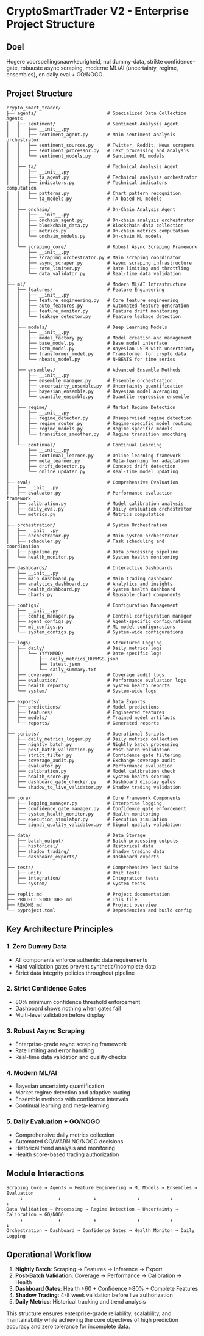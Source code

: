 # CryptoSmartTrader V2 - Enterprise Project Structure

## Doel
Hogere voorspellingsnauwkeurigheid, nul dummy-data, strikte confidence-gate, robuuste async scraping, moderne ML/AI (uncertainty, regime, ensembles), en daily eval + GO/NOGO.

## Project Structure

```
crypto_smart_trader/
├── agents/                          # Specialized Data Collection Agents
│   ├── sentiment/                   # Sentiment Analysis Agent
│   │   ├── __init__.py
│   │   ├── sentiment_agent.py       # Main sentiment analysis orchestrator
│   │   ├── sentiment_sources.py     # Twitter, Reddit, News scrapers
│   │   ├── sentiment_processor.py   # Text processing and analysis
│   │   └── sentiment_models.py      # Sentiment ML models
│   │
│   ├── ta/                          # Technical Analysis Agent
│   │   ├── __init__.py
│   │   ├── ta_agent.py              # Technical analysis orchestrator
│   │   ├── indicators.py            # Technical indicators computation
│   │   ├── patterns.py              # Chart pattern recognition
│   │   └── ta_models.py             # TA-based ML models
│   │
│   ├── onchain/                     # On-Chain Analysis Agent
│   │   ├── __init__.py
│   │   ├── onchain_agent.py         # On-chain analysis orchestrator
│   │   ├── blockchain_data.py       # Blockchain data collection
│   │   ├── metrics.py               # On-chain metrics computation
│   │   └── onchain_models.py        # On-chain ML models
│   │
│   └── scraping_core/               # Robust Async Scraping Framework
│       ├── __init__.py
│       ├── scraping_orchestrator.py # Main scraping coordinator
│       ├── async_scraper.py         # Async scraping infrastructure
│       ├── rate_limiter.py          # Rate limiting and throttling
│       └── data_validator.py        # Real-time data validation
│
├── ml/                              # Modern ML/AI Infrastructure
│   ├── features/                    # Feature Engineering
│   │   ├── __init__.py
│   │   ├── feature_engineering.py   # Core feature engineering
│   │   ├── auto_features.py         # Automated feature generation
│   │   ├── feature_monitor.py       # Feature drift monitoring
│   │   └── leakage_detector.py      # Feature leakage detection
│   │
│   ├── models/                      # Deep Learning Models
│   │   ├── __init__.py
│   │   ├── model_factory.py         # Model creation and management
│   │   ├── base_model.py            # Base model interface
│   │   ├── lstm_model.py            # Bayesian LSTM with uncertainty
│   │   ├── transformer_model.py     # Transformer for crypto data
│   │   └── nbeats_model.py          # N-BEATS for time series
│   │
│   ├── ensembles/                   # Advanced Ensemble Methods
│   │   ├── __init__.py
│   │   ├── ensemble_manager.py      # Ensemble orchestration
│   │   ├── uncertainty_ensemble.py  # Uncertainty quantification
│   │   ├── bayesian_ensemble.py     # Bayesian model averaging
│   │   └── quantile_ensemble.py     # Quantile regression ensemble
│   │
│   ├── regime/                      # Market Regime Detection
│   │   ├── __init__.py
│   │   ├── regime_detector.py       # Unsupervised regime detection
│   │   ├── regime_router.py         # Regime-specific model routing
│   │   ├── regime_models.py         # Regime-specific models
│   │   └── transition_smoother.py   # Regime transition smoothing
│   │
│   └── continual/                   # Continual Learning
│       ├── __init__.py
│       ├── continual_learner.py     # Online learning framework
│       ├── meta_learner.py          # Meta-learning for adaptation
│       ├── drift_detector.py        # Concept drift detection
│       └── online_updater.py        # Real-time model updating
│
├── eval/                            # Comprehensive Evaluation
│   ├── __init__.py
│   ├── evaluator.py                 # Performance evaluation framework
│   ├── calibration.py               # Model calibration analysis
│   ├── daily_eval.py                # Daily evaluation orchestrator
│   └── metrics.py                   # Metrics computation
│
├── orchestration/                   # System Orchestration
│   ├── __init__.py
│   ├── orchestrator.py              # Main system orchestrator
│   ├── scheduler.py                 # Task scheduling and coordination
│   ├── pipeline.py                  # Data processing pipeline
│   └── health_monitor.py            # System health monitoring
│
├── dashboards/                      # Interactive Dashboards
│   ├── __init__.py
│   ├── main_dashboard.py            # Main trading dashboard
│   ├── analytics_dashboard.py       # Analytics and insights
│   ├── health_dashboard.py          # System health dashboard
│   └── charts.py                    # Reusable chart components
│
├── configs/                         # Configuration Management
│   ├── __init__.py
│   ├── config_manager.py            # Central configuration manager
│   ├── agent_configs.py             # Agent-specific configurations
│   ├── ml_configs.py                # ML model configurations
│   └── system_configs.py            # System-wide configurations
│
├── logs/                            # Structured Logging
│   ├── daily/                       # Daily metrics logs
│   │   └── YYYYMMDD/                # Date-specific logs
│   │       ├── daily_metrics_HHMMSS.json
│   │       ├── latest.json
│   │       └── daily_summary.txt
│   ├── coverage/                    # Coverage audit logs
│   ├── evaluation/                  # Performance evaluation logs
│   ├── health_reports/              # System health reports
│   └── system/                      # System-wide logs
│
├── exports/                         # Data Exports
│   ├── predictions/                 # Model predictions
│   ├── features/                    # Engineered features
│   ├── models/                      # Trained model artifacts
│   └── reports/                     # Generated reports
│
├── scripts/                         # Operational Scripts
│   ├── daily_metrics_logger.py      # Daily metrics collection
│   ├── nightly_batch.py             # Nightly batch processing
│   ├── post_batch_validation.py     # Post-batch validation
│   ├── strict_filter.py             # Confidence gate filtering
│   ├── coverage_audit.py            # Exchange coverage audit
│   ├── evaluator.py                 # Performance evaluation
│   ├── calibration.py               # Model calibration check
│   ├── health_score.py              # System health scoring
│   ├── dashboard_gate_checker.py    # Dashboard display gates
│   └── shadow_to_live_validator.py  # Shadow trading validation
│
├── core/                            # Core Framework Components
│   ├── logging_manager.py           # Enterprise logging
│   ├── confidence_gate_manager.py   # Confidence gate enforcement
│   ├── system_health_monitor.py     # Health monitoring
│   ├── execution_simulator.py       # Execution simulation
│   └── signal_quality_validator.py  # Signal quality validation
│
├── data/                            # Data Storage
│   ├── batch_output/                # Batch processing outputs
│   ├── historical/                  # Historical data
│   ├── shadow_trading/              # Shadow trading data
│   └── dashboard_exports/           # Dashboard exports
│
├── tests/                           # Comprehensive Test Suite
│   ├── unit/                        # Unit tests
│   ├── integration/                 # Integration tests
│   └── system/                      # System tests
│
├── replit.md                        # Project documentation
├── PROJECT_STRUCTURE.md             # This file
├── README.md                        # Project overview
└── pyproject.toml                   # Dependencies and build config
```

## Key Architecture Principles

### 1. Zero Dummy Data
- All components enforce authentic data requirements
- Hard validation gates prevent synthetic/incomplete data
- Strict data integrity policies throughout pipeline

### 2. Strict Confidence Gates
- 80% minimum confidence threshold enforcement
- Dashboard shows nothing when gates fail
- Multi-level validation before display

### 3. Robust Async Scraping
- Enterprise-grade async scraping framework
- Rate limiting and error handling
- Real-time data validation and quality checks

### 4. Modern ML/AI
- Bayesian uncertainty quantification
- Market regime detection and adaptive routing
- Ensemble methods with confidence intervals
- Continual learning and meta-learning

### 5. Daily Evaluation + GO/NOGO
- Comprehensive daily metrics collection
- Automated GO/WARNING/NOGO decisions
- Historical trend analysis and monitoring
- Health score-based trading authorization

## Module Interactions

```
Scraping Core → Agents → Feature Engineering → ML Models → Ensembles → Evaluation
     ↓             ↓            ↓               ↓           ↓           ↓
Data Validation → Processing → Regime Detection → Uncertainty → Calibration → GO/NOGO
     ↓             ↓            ↓               ↓           ↓           ↓
Orchestration → Dashboard → Confidence Gates → Health Monitor → Daily Logging
```

## Operational Workflow

1. **Nightly Batch**: Scraping → Features → Inference → Export
2. **Post-Batch Validation**: Coverage → Performance → Calibration → Health
3. **Dashboard Gates**: Health ≥60 + Confidence ≥80% + Complete Features
4. **Shadow Trading**: 4-8 week validation before live authorization
5. **Daily Metrics**: Historical tracking and trend analysis

This structure ensures enterprise-grade reliability, scalability, and maintainability while achieving the core objectives of high prediction accuracy and zero tolerance for incomplete data.